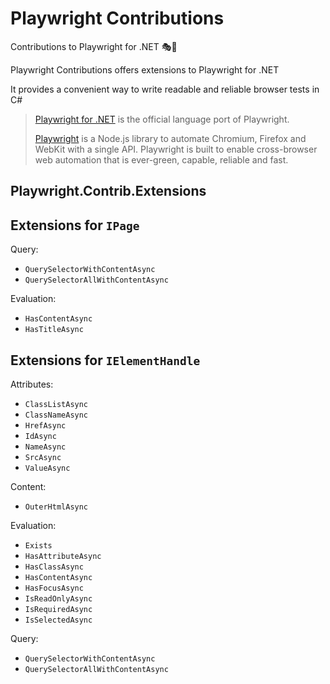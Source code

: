 # Playwright Contributions

Contributions to Playwright for .NET 🎭🧪

Playwright Contributions offers extensions to Playwright for .NET

It provides a convenient way to write readable and reliable browser tests in C#

> [Playwright for .NET](https://github.com/microsoft/playwright-dotnet) is the official language port of Playwright.
>
> [Playwright](https://github.com/microsoft/playwright) is a Node.js library to automate Chromium, Firefox and WebKit with a single API. Playwright is built to enable cross-browser web automation that is ever-green, capable, reliable and fast.

## Playwright.Contrib.Extensions

## Extensions for `IPage`

Query:

* `QuerySelectorWithContentAsync`
* `QuerySelectorAllWithContentAsync`

Evaluation:

* `HasContentAsync`
* `HasTitleAsync`

## Extensions for `IElementHandle`

Attributes:

* `ClassListAsync`
* `ClassNameAsync`
* `HrefAsync`
* `IdAsync`
* `NameAsync`
* `SrcAsync`
* `ValueAsync`

Content:

* `OuterHtmlAsync`

Evaluation:

* `Exists`
* `HasAttributeAsync`
* `HasClassAsync`
* `HasContentAsync`
* `HasFocusAsync`
* `IsReadOnlyAsync`
* `IsRequiredAsync`
* `IsSelectedAsync`

Query:

* `QuerySelectorWithContentAsync`
* `QuerySelectorAllWithContentAsync`

